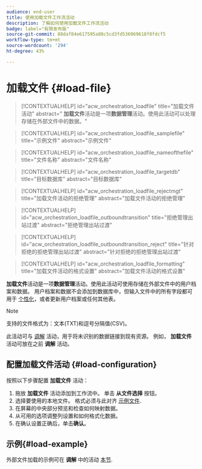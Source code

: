 ```yaml
---
audience: end-user
title: 使用加载文件工作流活动
description: 了解如何使用加载文件工作流活动
badge: label="有限发布版"
source-git-commit: 88daf84e617595a80c5cd3fd536969618f0fdcf5
workflow-type: tm+mt
source-wordcount: '294'
ht-degree: 43%

---
```


# 加载文件 {#load-file}

>[!CONTEXTUALHELP]
>id="acw_orchestration_loadfile"
>title="加载文件活动"
>abstract=" **加载文件**&#x200B;活动是一项&#x200B;**数据管理**&#x200B;活动。使用此活动可以处理存储在外部文件中的数据。"

>[!CONTEXTUALHELP]
>id="acw_orchestration_loadfile_samplefile"
>title="示例文件"
>abstract="示例文件"

>[!CONTEXTUALHELP]
>id="acw_orchestration_loadfile_nameofthefile"
>title="文件名称"
>abstract="文件名称"

>[!CONTEXTUALHELP]
>id="acw_orchestration_loadfile_targetdb"
>title="目标数据库"
>abstract="目标数据库"

>[!CONTEXTUALHELP]
>id="acw_orchestration_loadfile_rejectmgt"
>title="加载文件活动的拒绝管理"
>abstract="加载文件活动的拒绝管理"

>[!CONTEXTUALHELP]
>id="acw_orchestration_loadfile_outboundtransition"
>title="拒绝管理出站过渡"
>abstract="拒绝管理出站过渡"

>[!CONTEXTUALHELP]
>id="acw_orchestration_loadfile_outboundtransition_reject"
>title="针对拒绝的拒绝管理出站过渡"
>abstract="针对拒绝的拒绝管理出站过渡"

>[!CONTEXTUALHELP]
>id="acw_orchestration_loadfile_formatting"
>title="加载文件活动的格式设置"
>abstract="加载文件活动的格式设置"


 **加载文件**&#x200B;活动是一项&#x200B;**数据管理**&#x200B;活动。使用此活动可使用存储在外部文件中的用户档案和数据。 用户档案和数据不会添加到数据库中，但输入文件中的所有字段都可用于 [个性化](../../personalization/gs-personalization.md)，或者更新用户档案或任何其他表。


>[!NOTE]
>支持的文件格式为：文本(TXT)和逗号分隔值(CSV)。


此活动可与 [调解](reconciliation.md) 活动，用于将未识别的数据链接到现有资源。 例如， **加载文件** 活动可放在之前 **调解** 活动。


## 配置加载文件活动 {#load-configuration}

按照以下步骤配置 **加载文件** 活动：


1. 拖放 **加载文件** 活动添加到工作流中。 单击 **从文件选择** 按钮。
1. 选择要使用的本地文件。 格式必须与此对齐 [示例文件](../../audience/file-audience.md#sample-file).
1. 在屏幕的中央部分预览和检查如何映射数据。
1. 从可用的选项调整列设置和如何格式化数据。
1. 在确认设置正确后，单击&#x200B;**确认**。

## 示例{#load-example}

外部文件加载的示例可在 **调解** 中的活动 [本节](reconciliation.md#example).
